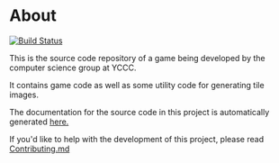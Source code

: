 # About

[![Build Status](https://travis-ci.org/tay10r/game.svg?branch=master)](https://travis-ci.org/tay10r/game)

This is the source code repository of a game being developed by the computer science group at YCCC.

It contains game code as well as some utility code for generating tile images.

The documentation for the source code in this project is automatically generated [here.](https://tay10r.github.io/game/package-summary.html)

If you'd like to help with the development of this project, please read [Contributing.md](Contributing.md)
